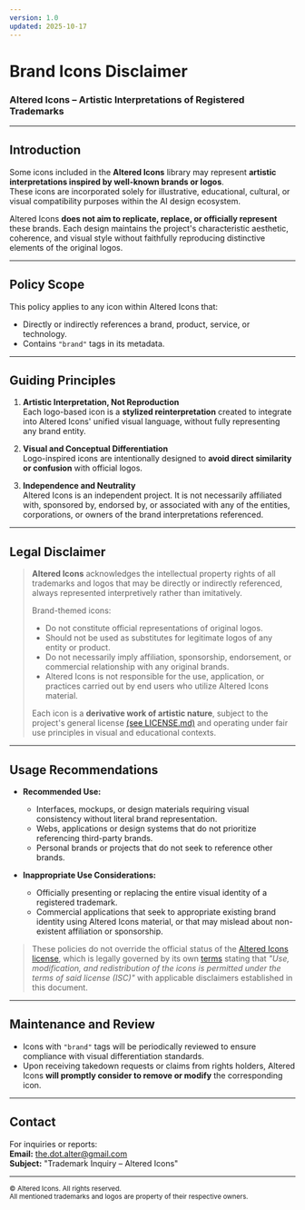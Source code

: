 ```yaml
---
version: 1.0
updated: 2025-10-17
---
```


# Brand Icons Disclaimer  
### Altered Icons – Artistic Interpretations of Registered Trademarks

---

## Introduction  
Some icons included in the **Altered Icons** library may represent **artistic interpretations inspired by well-known brands or logos**.  
These icons are incorporated solely for illustrative, educational, cultural, or visual compatibility purposes within the AI design ecosystem.

Altered Icons **does not aim to replicate, replace, or officially represent** these brands. Each design maintains the project's characteristic aesthetic, coherence, and visual style without faithfully reproducing distinctive elements of the original logos.

---

## Policy Scope  
This policy applies to any icon within Altered Icons that:  
- Directly or indirectly references a brand, product, service, or technology.  
- Contains `"brand"` tags in its metadata.  
<!--
- Is listed in the official registry `/docs/brands/registry.json`.  
-->

---

## Guiding Principles  

1. **Artistic Interpretation, Not Reproduction**  
   Each logo-based icon is a **stylized reinterpretation** created to integrate into Altered Icons' unified visual language, without fully representing any brand entity.

2. **Visual and Conceptual Differentiation**  
   Logo-inspired icons are intentionally designed to **avoid direct similarity or confusion** with official logos.

3. **Independence and Neutrality**  
   Altered Icons is an independent project. It is not necessarily affiliated with, sponsored by, endorsed by, or associated with any of the entities, corporations, or owners of the brand interpretations referenced.

---

## Legal Disclaimer  

> **Altered Icons** acknowledges the intellectual property rights of all trademarks and logos that may be directly or indirectly referenced, always represented interpretively rather than imitatively.  
>  
> Brand-themed icons:  
> - Do not constitute official representations of original logos.  
> - Should not be used as substitutes for legitimate logos of any entity or product.  
> - Do not necessarily imply affiliation, sponsorship, endorsement, or commercial relationship with any original brands.  
> - Altered Icons is not responsible for the use, application, or practices carried out by end users who utilize Altered Icons material.  
>  
> Each icon is a **derivative work of artistic nature**, subject to the project's general license [(see LICENSE.md)](../../LICENSE.md) and operating under fair use principles in visual and educational contexts.  

---

## Usage Recommendations  

- **Recommended Use:**  
  - Interfaces, mockups, or design materials requiring visual consistency without literal brand representation.
  - Webs, applications or design systems that do not prioritize referencing third-party brands.
  - Personal brands or projects that do not seek to reference other brands.

- **Inappropriate Use Considerations:**  
  - Officially presenting or replacing the entire visual identity of a registered trademark.
  - Commercial applications that seek to appropriate existing brand identity using Altered Icons material, or that may mislead about non-existent affiliation or sponsorship.  

> These policies do not override the official status of the [Altered Icons license](../../LICENSE.md), which is legally governed by its own [terms](https://opensource.org/licenses/ISC) stating that _"Use, modification, and redistribution of the icons is permitted under the terms of said license (ISC)"_ with applicable disclaimers established in this document.

---

## Maintenance and Review  
- Icons with `"brand"` tags will be periodically reviewed to ensure compliance with visual differentiation standards.  
- Upon receiving takedown requests or claims from rights holders, Altered Icons **will promptly consider to remove or modify** the corresponding icon.  

---

## Contact  
For inquiries or reports:  
**Email:** the.dot.alter@gmail.com  
**Subject:** "Trademark Inquiry – Altered Icons"  

---

<sub>© Altered Icons. All rights reserved.  
All mentioned trademarks and logos are property of their respective owners.</sub>